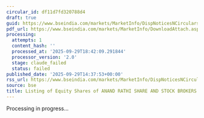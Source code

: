 ```yaml
---
circular_id: df11d7fd320788d4
draft: true
guid: https://www.bseindia.com/markets/MarketInfo/DispNoticesNCirculars.aspx?Noticeid={53FC9973-0339-4937-A600-C88FAF4B1B0F}&noticeno=20250929-78&dt=09/29/2025&icount=78&totcount=87&flag=0
pdf_url: https://www.bseindia.com/markets/MarketInfo/DownloadAttach.aspx?id=20250929-78&attachedId=2a54ddda-2d23-40f6-aad0-23c3bf828cfa
processing:
  attempts: 1
  content_hash: ''
  processed_at: '2025-09-29T18:42:09.291844'
  processor_version: '2.0'
  stage: claude_failed
  status: failed
published_date: '2025-09-29T14:37:53+00:00'
rss_url: https://www.bseindia.com/markets/MarketInfo/DispNoticesNCirculars.aspx?Noticeid={53FC9973-0339-4937-A600-C88FAF4B1B0F}&noticeno=20250929-78&dt=09/29/2025&icount=78&totcount=87&flag=0
source: bse
title: Listing of Equity Shares of ANAND RATHI SHARE AND STOCK BROKERS LIMITED
---
```


Processing in progress...